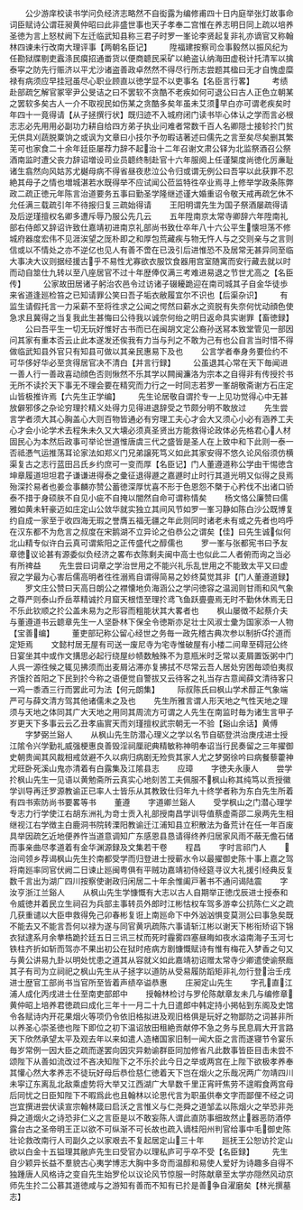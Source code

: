 <!-- { "loadSidebar": true } -->
　　公少游庠校读书学问负经济志略然不自衒露为编修甫四十日内庭举张灯故事命词臣赋诗公谓荘昶黄仲昭曰此非盛世事也天子孝奉二宫惟在养志明日同上疏以培养圣徳为言上怒杖阙下左迁临武知县称三君子时罗一峯论李贤起复非礼亦谪官又称翰林四谏未行改南大理评事【两朝名臣记】
　　陞福建按察司佥事毅然以振风纪为任勘狱牒剔吏蠧涤民瘼招通畨货以便商聼民采矿以絶盗认纳海田虚税计托清军以擒泰寜之防先行赈济以平尤沙诸盗善政卓然然不得尽行所志尝题其楹曰无才自愧虚糜禄有病须应早挂冠虽尽心职业顾直以徳学显不以吏事名【名臣言行畧】
　　考绩赴部疏乞解官冢宰尹公旻诘之曰不罢软不贪酷不老疾如何可退公曰古人正色立朝某之罢软多矣古人一介不取视民如伤某之贪酷多矣年虽未艾须早白亦可谓老疾矣时年四十一竟得请【从子拯撰行状】既归迹不入城府闭门读书毕心体认之学而言必根志志必先用用必副功力耕自给四方弟子执业问难者常数千百人名卿隠士接轸扵门贫无供具刈蔬脱粟饷之或讽为文章曰小技尔予勿暇诘著述曰儒先之言至矣尽矣删其繁芜可也家食二十余年廷臣屡荐力辞不起治十二年召谢文肃公铎为北监祭酒召公祭酒南监时遭父丧力辞诏増设司业员聼终制赴官十六年服阕上任谨榘度尚徳化厉亷耻诸生翕然向风姑苏尤樾母病不得省昼夜悲泣公令归或谓无例公曰吾寜以此获罪不忍絶其母子之情也増城湛若水既得举不应试闻公莅监特徃卒业焉寻上修举学政条陈弊政二疏正徳元年陈言治道要务五事曰勤圣学隆继述谨大婚重诏令敬天戒再疏乞休不允任满三载疏引年不待报归复三疏始得请
　　王阳明谓先生为国子祭酒屡疏得请及后逆瑾擅权名卿多遭斥辱乃服公先几云
　　五年陞南京太常寺卿辞六年陞南礼部右侍郎又辞诏许致仕嘉靖初进南京礼部尚书致仕卒年八十六公平生懐坦荡不修城府器度宏伟不见涯涘望之厐朴即之和厚包荒藏疾与物无忤人与之交则亲与之言则信或以不情处之亦不逆亿也见人有善不啻在已汲引后进惟恐不及居常无甚异同至临大事决大议则据经援古乎不易性尤寡欲衣服饮食器用宫室随寓而安行藏去就以时而动自筮仕九转以至八座居官不过十年歴俸仅满三考难进易退之节世尤高之【名臣传】
　　公家故田居诸子躬治农邑令过访诸子辍耰跪迎在南司城其子自金华徒歩来省道逢廵检笞之已知请罪公笑曰吾子垢衣敝履宜尔不识也【后渠杂识】
　　有监生请假托言一力采薪不至将徃求之公闻之愕然曰薪水之资脱有失奈何忧动顔色使急求且冀得之当复我此生甚悔曰公待我以诚奈何绐之明日返命具实谢罪【畜徳録】
　　公曰吾平生一切无玩好惟好古书而已在闽胡文定公裔孙送冩本致堂管见一部因问其家有重本否云止此本遂发还俟我有力当与刋之不敢为己有也公自言当时惜不得做临武知县外官只有知县可做以其亲民惠易下及也
　　公言学者奉身务要俭约不可华侈好华必至贪得居官决不清白【并言行録】
　　公虽退其心常在天下毎闻进一善人行一善政喜动顔色否则愀然不乐其学以闗闽濂洛为宗本之自得非有传授扵书无所不读扵天下事无不理会要在精究而力行之一时同志若罗一峯胡敬斋谢方石庄定山皆极推许焉【六先生正学编】
　　先生论居敬自谓扵专一上见功觉得心中无甚放僻邪侈之杂论穷理扵精义处得力见得进退辞受之节颇分明不敢放过
　　先生尝言学者须大其心胸盖心大则百物皆通必有穷理工夫心才会大又须心小必有涵养工夫心才会小论学术去程朱未久又大壊必须真圣贤出方能救得论政体必先格君心人材固民心为本然后政事可举论世道惟唐虞三代之盛皆是圣人在上致中和下此则一泰一否祗慿气运推荡耳论家法如郑义门兄弟譲死笃义如此其家安得不悠久论风俗须仿横渠复古之志行蓝田吕氏乡约庶可一变而厚【名臣记】门人董遵道称公学由干惕徳含坤章履道坦坦君子谦谦进得泰之彚征退得遯之嘉遯时止时行其道光明又似得之艮焉殆深扵易者也姜佥事麟亦赞公蓄徳深厚忧喜不形于色恩怨不槩于心矜伐不出诸口骄泰不措于身硕肤不自见小疵不自掩以闇然自命可谓称情矣
　　杨文恪公廉赞曰儒雅如黄未轩豪迈如庄定山公敛华就实独立其间风节如罗一峯习静如陈白沙公既博复约自成一家至于收四海无瑕之誉膺五福无疆之年此则同时诸老未有或之先者也呜呼在汉东都不为危言之叔度在宋鹅湖不立异论之伯恭公之谓矣【佳】曰先生诚似何北山精专似许白云真可谓紫阳之正传盛代之醇儒也
　　罗一峯与张都宪书曰予友章徳议论甚有源委似负经济之畧布衣陈剩夫闽中高士也似此二人者俯而询之当必有所禆益
　　先生尝曰词章之学治世用之不能兴礼乐乱世用之不能致太平又曰虚寂之学最为心害后儒高明者徃徃溺焉自谓得简易之妙终莫觉其非【门人董遵道録】
　　罗文庄公赞曰天高日朗公之襟懐地负海涵公之学问徳容之温润则甘雨和风气象之尊严则泰山乔岳萃精诚扵月窟天根悟至理扵鸢飞鱼跃亹亹焉无时不勤休休焉无日不乐此钦顺之扵公盖未易为之形容而粗能状其大畧者也
　　枫山屡徴不起蔡介夫与董遵道书云聼章先生一人坚卧林下保全令徳斯亦足壮士风淑士彚为国家添一人物【宝善编】
　　董吏部玘称公留心经世之务毎一政先稽古典次参以制折扵道而定矩焉
　　文懿村居无屋有司送一废尼寺为宅寺惟破屋有小楼二间卑至碍冠公终日宴坐其中或作文搆思必起行绕屋纱帻数触殊不为意瓶米时乏常以麦屑置饭粥中门人呉一源徃候之辄见拂须而出麦屑沾滞亦复拂拭不尽常云吾人居处穷困毎颂伯夷叔齐饿扵首阳之下民到扵今称之语便觉自警拔又云待客之礼当存古意闻薛文清待客只一鸡一黍酒三行而罢此可为法【何元朗集】
　　际叔陈氏曰枫山学术醇正气象端严可与薛文清方驾其他诸儒未之及也
　　先生所雅言谓人形天地之气性天地之理须与天地之体同其广大天地之用同其周流方可谓之人先生在南监时毎为诸生言甲子岁更天下多事云云乙丑孝庙賔天而刘瑾擅权武宗朝无一不验【谿山余话】黄傅
　　字梦弼兰谿人
　　从枫山先生防潜心理义之学以名节自砺登洪治庚戌进士授江隂令兴学勤礼威强梗惠良善毁淫祠厘祀典精敏称神明奉诏当行民奏留之三年擢御史朝贵闻其风裁相戒敛避不久以病归病剧无殓赀其家人尤之梦弼徐吟曰病餐藜藿神尤旺卧死溪山鬼亦清着有白露集及江隂县志
　　应璋
　　字徳夫永康人
　　尝学扵枫山先生一见语以黄勉斋所云真实心地刻苦工夫佩服不枫山称其纯笃以贡授徽学训导再迁罗源教谕正已率人士皆乐从其教致仕归年九十终学者称为东白先生所着有四书索防尚书要畧等书
　　董遵
　　字道卿兰谿人
　　受学枫山之门潜心理学专志力行学使江右胡东洲礼为竒士贡入礼部授南昌学训导值蔡虚斋邵二泉两先生相继视江右学徴主白鹿洞书院转溧阳教谕迁江浦知县立积散法为备荒计在任一年百废具举因疏乞近地便养忤当道意调知广东感恩县恳请得终养归居家风雨不蔽无儋石储而事亲曲尽孝道着有金华渊源録及文集若干卷
　　程昌
　　字时言祁门人
　　治间领乡荐谒枫山先生扵南都受学而归登进士授蕲水令以最擢御史陈十事上嘉之驾将南廵率同官伏阙二日谏止廵闽粤俱有平贼功嘉靖初侍经筵寻议大礼援引经典反复数千言出为湖广四川按察使谢政归闲居二十年余惟阖戸著书不通问谒陆震
　　字汝亨浙江兰谿人
　　从枫山先生学慷慨有大志以古人自期举正徳戊辰进士授泰和令威徳并着民立生祠召为兵部主事转员外郎时江彬怙权车驾多游幸公抗陈仁义之疏几获重谴以大臣申救得免己卯春彬复诳上南廵命下中外汹汹惧变莫测公曰事急矣既不能去又不能言吾何以禄为遂与同官黄巩疏陈六事请斩江彬以谢天下彬衔矫诏下锦衣狱逮系月余拲梏跪扵廷五日三讯三杖而死时霾雾四塞昼晦如夜水溢南海子玉河七铁柱齐折如斩而驾亦不果出初公在狱时疮病方剧慷慨赋诗有惟有梅花入梦香之句又与黄公讲易九卦以明处忧患之道其从容就义如此嘉靖初诏赠太常寺少卿遣使谕祭廕其子有司为立祠祀之枫山先生从子拯字以道防从受易履防蹈矩非礼勿行登治壬戌进士歴官工部尚书当官所至皆着声绩卒谥恭惠
　　庄昶定山先生
　　字孔直江浦人成化丙戌进士仕至南吏部郎中
　　授翰林检讨与罗伦陈献章友未几与编修章黄仲昭上培养君徳疏曰成化三年十一月二十九日遣郎中韩定持小掲帖到东阁及史馆令各赋诗内开花果烟火等项仍令依旧格拟进及观旧格俱是玩好之物鄙防之词甚非所以养圣心崇圣徳也陛下即位之初下温诏放田租絶贡献停不急之务与民息肩大开言路天下欣然承望太平及观去年以来如遣人造楮国家旧制一闻大臣之言而遂寝节令宴乐毎岁常例一因大臣之疏而遂罢向因灾异勅谕群臣同加修省凡此数事皆臣目击未尝不颂陛下从善如流改过不吝决知陛下之不乐扵此今日之举或两宫在上陛下欲极孝养奉其懽心然大孝养志不徒玩好母后恭俭慈仁徳着天下岂在烟火之乐哉况两广勿靖四川未寜辽东离乱北敌乘虚势将大举又江西湖广大旱数千里正宵旰焦劳不遑暇食两宫母后同忧之日臣知陛下不暇爲此也且翰林以论思代言为职虽供奉文字而鄙俚不经之词岂宜撰进尝伏读宣宗翰林箴曰启沃之言惟义与仁尧舜之道邹孟以陈烟火之举恐非尧舜之道烟火之诗恐非仁义之言臣是以不敢妄陈人谓此直防事细故然止器恶防酒停露台古之圣帝明王正以欲不可纵渐不可长故也疏入谪桂阳州判官给事中毛御史陈壮论救改南行人司副久之以家艰去不复起居定山三十年
　　廵抚王公恕访扵定山欲以白金十五镒理其敝庐先生曰受官办以理私庐可乎卒不受【名臣録】
　　先生自少颖异长益不羣貌古心夷学博志大胸中多竒而温醇和易使人爱好为诗趣多自得不独踵唐人风格诗之变自先生始罗伦以议论风节惊服一时陈献章至太学亦隠然风动京师先生扵二公慕其道徳咸与之游知有善而不知有已扵是善争自濯磨矣【林光撰墓志】
